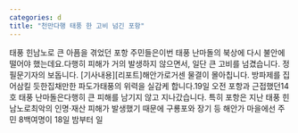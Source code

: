 ```yaml
---
categories: d
title: "천만다행 태풍 한 고비 넘긴 포항"
---
```

태풍 힌남노로 큰 아픔을 겪었던 포항 주민들은이번 태풍 난마돌의 북상에 다시 불안에 떨어야 했는데요.다행히 피해가 거의 발생하지 않으면서, 일단 큰 고비를 넘겼습니다. 정필문기자의 보돕니다. [기사내용][리포트]해안가로거센 물결이 몰아칩니다. 방파제를 집어삼킬 듯한집채만한 파도가태풍의 위력을 실감케 합니다.19일 오전 포항과 근접했던14호 태풍 난마돌은다행히 큰 피해를 남기지 않고 지나갔습니다. 특히 포항은 지난 태풍 힌남노로최악의 인명·재산 피해가 발생했기 때문에 구룡포와 장기 등 해안가 마을에선 주민 8백여명이 18일 밤부터 일
